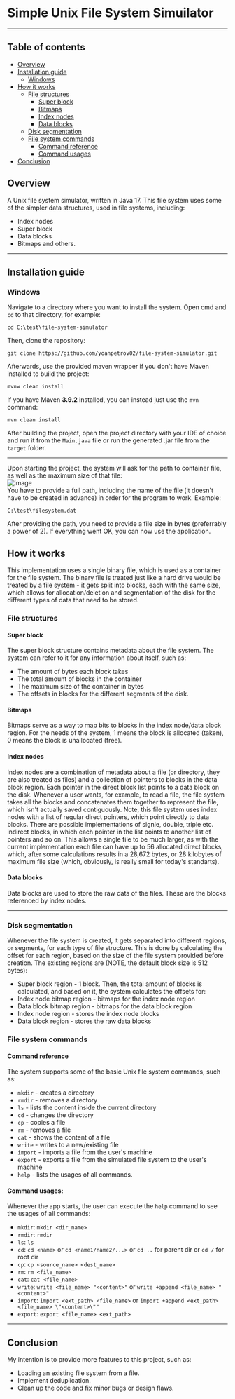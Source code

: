 # Simple Unix File System Simuilator

---

## Table of contents
* [Overview](#overview)
* [Installation guide](#installation)
  * [Windows](#windows)
* [How it works](#howitworks)
  * [File structures](#filestructures)
    * [Super block](#superblock)
    * [Bitmaps](#bitmaps)
    * [Index nodes](#indexnodes)
    * [Data blocks](#datablocks)
  * [Disk segmentation](#disksegmentation)
  * [File system commands](#commands)
    * [Command reference](#commandreference)
    * [Command usages](#commandusages)
* [Conclusion](#conclusion)

<a name="overview"></a>
## Overview
A Unix file system simulator, written in Java 17. This file system uses some of the simpler data structures, used in file systems, including:
- Index nodes
- Super block
- Data blocks
- Bitmaps and others.

---

<a name="installation"></a>
## Installation guide

<a name="windows"></a>
### Windows
Navigate to a directory where you want to install the system. Open cmd and `cd` to that directory, for example:
```
cd C:\test\file-system-simulator
```
Then, clone the repository:
```
git clone https://github.com/yoanpetrov02/file-system-simulator.git
```
Afterwards, use the provided maven wrapper if you don't have Maven installed to build the project:
```
mvnw clean install
```
If you have Maven **3.9.2** installed, you can instead just use the `mvn` command:
```
mvn clean install
```

After building the project, open the project directory with your IDE of choice and run it from the `Main.java` file or run the generated .jar file from the `target` folder.

---
Upon starting the project, the system will ask for the path to container file, as well as the maximum size of that file:\
![image](https://github.com/yoanpetrov02/file-system-simulator/assets/87146784/f2f1e85a-c568-4762-a1aa-621f8c6fdee1)\
You have to provide a full path, including the name of the file (it doesn't have to be created in advance) in order for the program to work. Example:
```
C:\test\filesystem.dat
```
After providing the path, you need to provide a file size in bytes (preferrably a power of 2). If everything went OK, you can now use the application.

<a name="howitworks"></a>
## How it works
This implementation uses a single binary file, which is used as a container for the file system. The binary file is treated just like a hard drive would be treated by a file system - it gets split into blocks, each with the same size, which allows for allocation/deletion and segmentation of the disk for the different types of data that need to be stored.

<a name="filestructures"></a>
### File structures

<a name="superblock"></a>
#### Super block
The super block structure contains metadata about the file system. The system can refer to it for any information about itself, such as:
- The amount of bytes each block takes
- The total amount of blocks in the container
- The maximum size of the container in bytes
- The offsets in blocks for the different segments of the disk.

<a name="bitmaps"></a>
#### Bitmaps
Bitmaps serve as a way to map bits to blocks in the index node/data block region. For the needs of the system, 1 means the block is allocated (taken), 0 means the block is unallocated (free).

<a name="indexnodes"></a>
#### Index nodes
Index nodes are a combination of metadata about a file (or directory, they are also treated as files) and a collection of pointers to blocks in the data block region. Each pointer in the direct block list points to a data block on the disk. Whenever a user wants, for example, to read a file, the file system takes all the blocks and concatenates them together to represent the file, which isn't actually saved contiguously. Note, this file system uses index nodes with a list of regular direct pointers, which point directly to data blocks. There are possible implementations of signle, double, triple etc. indirect blocks, in which each pointer in the list points to another list of pointers and so on. This allows a single file to be much larger, as with the current implementation each file can have up to 56 allocated direct blocks, which, after some calculations results in a 28,672 bytes, or 28 kilobytes of maximum file size (which, obviously, is really small for today's standarts).

<a name="datablocks"></a>
#### Data blocks
Data blocks are used to store the raw data of the files. These are the blocks referenced by index nodes.

---
<a name="disksegmentation"></a>
### Disk segmentation
Whenever the file system is created, it gets separated into different regions, or segments, for each type of file structure. This is done by calculating the offset for each region, based on the size of the file system provided before creation. The existing regions are (NOTE, the default block size is 512 bytes):
- Super block region - 1 block. Then, the total amount of blocks is calculated, and based on it, the system calculates the offsets for:
- Index node bitmap region - bitmaps for the index node region
- Data block bitmap region - bitmaps for the data block region
- Index node region - stores the index node blocks
- Data block region - stores the raw data blocks

<a name="commands"></a>
### File system commands

<a name="commandreference"></a>
#### Command reference
The system supports some of the basic Unix file system commands, such as:
-  `mkdir` - creates a directory
-  `rmdir` - removes a directory
-  `ls` - lists the content inside the current directory
-  `cd` - changes the directory
-  `cp` - copies a file
-  `rm` - removes a file
-  `cat` - shows the content of a file
-  `write` - writes to a new/existing file
-  `import` - imports a file from the user's machine
-  `export` - exports a file from the simulated file system to the user's machine
-  `help` - lists the usages of all commands.

<a name="commandusages"></a>
#### Command usages:
Whenever the app starts, the user can execute the `help` command to see the usages of all commands:
- `mkdir`: `mkdir <dir_name>`
- `rmdir`: `rmdir`
- `ls`: `ls`
- `cd`: `cd <name>` or `cd <name1/name2/...>` or `cd ..` for parent dir or `cd /` for root dir
- `cp`: `cp <source_name> <dest_name>`
- `rm`: `rm <file_name>`
- `cat`: `cat <file_name>`
- `write`: `write <file_name> "<content>"` or `write +append <file_name> "<content>"`
- `import`: `import <ext_path> <file_name>` or `import +append <ext_path> <file_name> \"<content>\""`
- `export`: `export <file_name> <ext_path>`

---

<a name="conclusion"></a>
## Conclusion

My intention is to provide more features to this project, such as:
- Loading an existing file system from a file.
- Implement deduplication.
- Clean up the code and fix minor bugs or design flaws.




